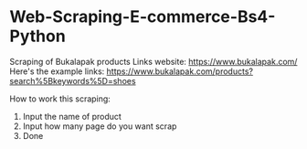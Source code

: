 # Web-Scraping-E-commerce-Bs4-Python
Scraping of Bukalapak products
Links website: https://www.bukalapak.com/
Here's the example links: https://www.bukalapak.com/products?search%5Bkeywords%5D=shoes

How to work this scraping:
1. Input the name of product
2. Input how many page do you want scrap
3. Done
